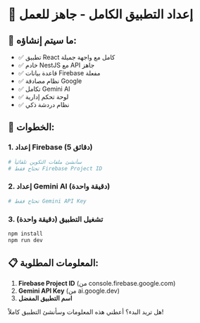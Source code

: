 # 🚀 إعداد التطبيق الكامل - جاهز للعمل

## 🎯 ما سيتم إنشاؤه:
- ✅ تطبيق React كامل مع واجهة جميلة
- ✅ خادم NestJS مع API جاهز
- ✅ قاعدة بيانات Firebase مفعلة
- ✅ نظام مصادقة Google
- ✅ تكامل Gemini AI
- ✅ لوحة تحكم إدارية
- ✅ نظام دردشة ذكي

## 🔧 الخطوات:

### 1. إعداد Firebase (5 دقائق)
```bash
# سأنشئ ملفات التكوين تلقائياً
# تحتاج فقط Firebase Project ID
```

### 2. إعداد Gemini AI (دقيقة واحدة)
```bash
# تحتاج فقط Gemini API Key
```

### 3. تشغيل التطبيق (دقيقة واحدة)
```bash
npm install
npm run dev
```

## 📋 المعلومات المطلوبة:
1. **Firebase Project ID** (من console.firebase.google.com)
2. **Gemini API Key** (من ai.google.dev)
3. **اسم التطبيق المفضل**

هل تريد البدء؟ أعطني هذه المعلومات وسأنشئ التطبيق كاملاً!